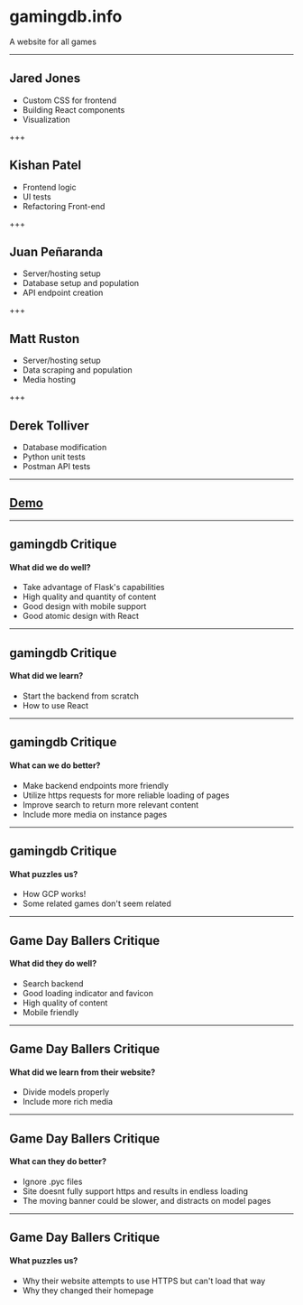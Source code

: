 # gamingdb.info

A website for all games

---

## Jared Jones

- Custom CSS for frontend
- Building React components
- Visualization

+++

## Kishan Patel

- Frontend logic
- UI tests
- Refactoring Front-end

+++

## Juan Peñaranda

- Server/hosting setup
- Database setup and population
- API endpoint creation

+++

## Matt Ruston

- Server/hosting setup
- Data scraping and population
- Media hosting

+++

## Derek Tolliver

- Database modification
- Python unit tests
- Postman API tests

---

## [Demo](http://gamingdb.info)

---

## gamingdb Critique

#### What did we do well?

- Take advantage of Flask's capabilities
- High quality and quantity of content
- Good design with mobile support
- Good atomic design with React

---

## gamingdb Critique

#### What did we learn?

- Start the backend from scratch
- How to use React

---

## gamingdb Critique

#### What can we do better?

- Make backend endpoints more friendly
- Utilize https requests for more reliable loading of pages
- Improve search to return more relevant content
- Include more media on instance pages

---

## gamingdb Critique

#### What puzzles us?

- How GCP works!
- Some related games don't seem related

---

## Game Day Ballers Critique

#### What did they do well?

- Search backend
- Good loading indicator and favicon
- High quality of content
- Mobile friendly

---

## Game Day Ballers Critique

#### What did we learn from their website?

- Divide models properly
- Include more rich media

---

## Game Day Ballers Critique

#### What can they do better?

- Ignore .pyc files
- Site doesnt fully support https and results in endless loading
- The moving banner could be slower, and distracts on model pages

---

## Game Day Ballers Critique

#### What puzzles us?

- Why their website attempts to use HTTPS but can't load that way
- Why they changed their homepage
